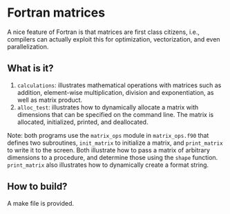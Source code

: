 Fortran matrices
================

A nice feature of Fortran is that matrices are first class citizens,
i.e., compilers can actually exploit this for optimization, vectorization,
and even parallelization.

What is it?
-----------
1. `calculations`: illustrates mathematical operations with matrices such
   as addition, element-wise multiplication, division and exponentiation,
   as well as matrix product.
2. `alloc_test`: illustrates how to dynamically allocate a matrix with
   dimensions that can be specified on the command line.  The matrix is
   allocated, initialized, printed, and deallocated.

Note: both programs use the `matrix_ops` module in `matrix_ops.f90` that
defines two subroutines, `init_matrix` to initialize a matrix, and
`print_matrix` to write it to the screen.  Both illustrate how to pass
a matrix of arbitrary dimensions to a procedure, and determine those
using the `shape` function.
`print_matrix` also illustrates how to dynamically create a format string.

How to build?
-------------
A make file is provided.

